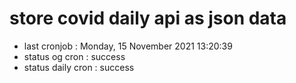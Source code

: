 # store covid daily api as json data

- last cronjob : Monday, 15 November 2021 13:20:39
- status og cron : success
- status daily cron : success
      
      